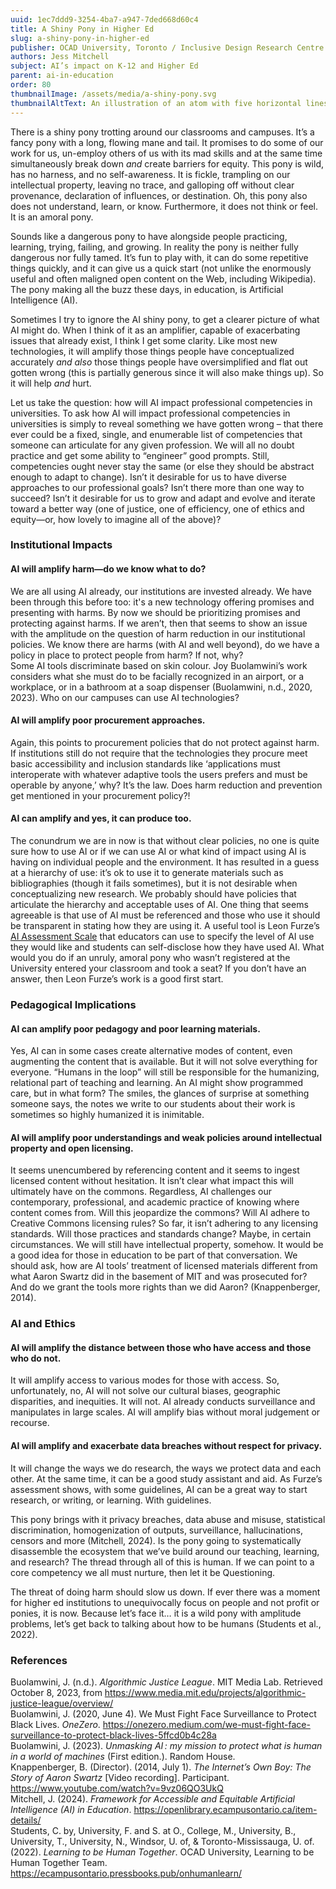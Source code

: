 ```yaml
---
uuid: 1ec7ddd9-3254-4ba7-a947-7ded668d60c4
title: A Shiny Pony in Higher Ed
slug: a-shiny-pony-in-higher-ed
publisher: OCAD University, Toronto / Inclusive Design Research Centre
authors: Jess Mitchell
subject: AI’s impact on K-12 and Higher Ed
parent: ai-in-education
order: 80
thumbnailImage: /assets/media/a-shiny-pony.svg
thumbnailAltText: An illustration of an atom with five horizontal lines at its nucleus
---
```

There is a shiny pony trotting around our classrooms and campuses. It’s a fancy pony with a long, flowing mane and tail. It promises to do some of our work for us, un-employ others of us with its mad skills and at the same time simultaneously break down *and* create barriers for equity. This pony is wild, has no harness, and no self-awareness. It is fickle, trampling on our intellectual property, leaving no trace, and galloping off without clear provenance, declaration of influences, or destination. Oh, this pony also does not understand, learn, or know. Furthermore, it does not think or feel. It is an amoral pony.

Sounds like a dangerous pony to have alongside people practicing, learning, trying, failing, and growing. In reality the pony is neither fully dangerous nor fully tamed. It’s fun to play with, it can do some repetitive things quickly, and it can give us a quick start (not unlike the enormously useful and often maligned open content on the Web, including Wikipedia). The pony making all the buzz these days, in education, is Artificial Intelligence (AI).

Sometimes I try to ignore the AI shiny pony, to get a clearer picture of what AI might do. When I think of it as an amplifier, capable of exacerbating issues that already exist, I think I get some clarity. Like most new technologies, it will amplify those things people have conceptualized accurately *and also* those things people have oversimplified and flat out gotten wrong (this is partially generous since it will also make things up). So it will help *and* hurt.

Let us take the question: how will AI impact professional competencies in universities. To ask how AI will impact professional competencies in universities is simply to reveal something we have gotten wrong – that there ever could be a fixed, single, and enumerable list of competencies that someone can articulate for any given profession. We will all no doubt practice and get some ability to “engineer” good prompts. Still, competencies ought never stay the same (or else they should be abstract enough to adapt to change). Isn’t it desirable for us to have diverse approaches to our professional goals? Isn’t there more than one way to succeed? Isn’t it desirable for us to grow and adapt and evolve and iterate toward a better way (one of justice, one of efficiency, one of ethics and equity—or, how lovely to imagine all of the above)?

### **Institutional Impacts**

#### **AI will amplify harm—do we know what to do?**

We are all using AI already, our institutions are invested already. We have been through this before too: it's a new technology offering promises and presenting with harms. By now we should be prioritizing promises and protecting against harms. If we aren’t, then that seems to show an issue with the amplitude on the question of harm reduction in our institutional policies. We know there are harms (with AI and well beyond), do we have a policy in place to protect people from harm? If not, why?  
Some AI tools discriminate based on skin colour. Joy Buolamwini’s work considers what she must do to be facially recognized in an airport, or a workplace, or in a bathroom at a soap dispenser (Buolamwini, n.d., 2020, 2023). Who on our campuses can use AI technologies?

#### **AI will amplify poor procurement approaches.** 

Again, this points to procurement policies that do not protect against harm. If institutions still do not require that the technologies they procure meet basic accessibility and inclusion standards like ‘applications must interoperate with whatever adaptive tools the users prefers and must be operable by anyone,’ why? It’s the law. Does harm reduction and prevention get mentioned in your procurement policy?\!

#### **AI can amplify and yes, it can produce too.**

The conundrum we are in now is that without clear policies, no one is quite sure how to use AI or if we can use AI or what kind of impact using AI is having on individual people and the environment. It has resulted in a guess at a hierarchy of use: it’s ok to use it to generate materials such as bibliographies (though it fails sometimes), but it is not desirable when conceptualizing new research. We probably should have policies that articulate the hierarchy and acceptable uses of AI. One thing that seems agreeable is that use of AI must be referenced and those who use it should be transparent in stating how they are using it. A useful tool is Leon Furze’s [AI Assessment Scale](https://leonfurze.com/wp-content/uploads/2024/08/banner-new-5.png) that educators can use to specify the level of AI use they would like and students can self-disclose how they have used AI. What would you do if an unruly, amoral pony who wasn’t registered at the University entered your classroom and took a seat? If you don’t have an answer, then Leon Furze’s work is a good first start.

### **Pedagogical Implications**

#### **AI can amplify poor pedagogy and poor learning materials.**

Yes, AI can in some cases create alternative modes of content, even augmenting the content that is available. But it will not solve everything for everyone. “Humans in the loop” will still be responsible for the humanizing, relational part of teaching and learning. An AI might show programmed care, but in what form? The smiles, the glances of surprise at something someone says, the notes we write to our students about their work is sometimes so highly humanized it is inimitable.

#### **AI will amplify poor understandings and weak policies around intellectual property and open licensing.**

It seems unencumbered by referencing content and it seems to ingest licensed content without hesitation. It isn’t clear what impact this will ultimately have on the commons. Regardless, AI challenges our contemporary, professional, and academic practice of knowing where content comes from. Will this jeopardize the commons? Will AI adhere to Creative Commons licensing rules? So far, it isn’t adhering to any licensing standards. Will those practices and standards change? Maybe, in certain circumstances. We will still have intellectual property, somehow. It would be a good idea for those in education to be part of that conversation. We should ask, how are AI tools’ treatment of licensed materials different from what Aaron Swartz did in the basement of MIT and was prosecuted for? And do we grant the tools more rights than we did Aaron? (Knappenberger, 2014).

### **AI and Ethics**

#### **AI will amplify the distance between those who have access and those who do not.**

It will amplify access to various modes for those with access. So, unfortunately, no, AI will not solve our cultural biases, geographic disparities, and inequities. It will not. AI already conducts surveillance and manipulates in large scales. AI will amplify bias without moral judgement or recourse.

#### **AI will amplify and exacerbate data breaches without respect for privacy.**

It will change the ways we do research, the ways we protect data and each other. At the same time, it can be a good study assistant and aid. As Furze’s assessment shows, with some guidelines, AI can be a great way to start research, or writing, or learning. With guidelines.

This pony brings with it privacy breaches, data abuse and misuse, statistical discrimination, homogenization of outputs, surveillance, hallucinations, censors and more (Mitchell, 2024). Is the pony going to systematically disassemble the ecosystem that we’ve build around our teaching, learning, and research? The thread through all of this is human. If we can point to a core competency we all must nurture, then let it be Questioning.

The threat of doing harm should slow us down. If ever there was a moment for higher ed institutions to unequivocally focus on people and not profit or ponies, it is now. Because let’s face it… it is a wild pony with amplitude problems, let’s get back to talking about how to be humans (Students et al., 2022).

### **References**

Buolamwini, J. (n.d.). *Algorithmic Justice League*. MIT Media Lab. Retrieved October 8, 2023, from https://www.media.mit.edu/projects/algorithmic-justice-league/overview/  
Buolamwini, J. (2020, June 4). We Must Fight Face Surveillance to Protect Black Lives. *OneZero*. https://onezero.medium.com/we-must-fight-face-surveillance-to-protect-black-lives-5ffcd0b4c28a  
Buolamwini, J. (2023). *Unmasking AI : my mission to protect what is human in a world of machines* (First edition.). Random House.  
Knappenberger, B. (Director). (2014, July 1). *The Internet’s Own Boy: The Story of Aaron Swartz* \[Video recording\]. Participant. https://www.youtube.com/watch?v=9vz06QO3UkQ  
Mitchell, J. (2024). *Framework for Accessible and Equitable Artificial Intelligence (AI) in Education*. https://openlibrary.ecampusontario.ca/item-details/  
Students, C. by, University, F. and S. at O., College, M., University, B., University, T., University, N., Windsor, U. of, & Toronto-Mississauga, U. of. (2022). *Learning to be Human Together*. OCAD University, Learning to be Human Together Team. https://ecampusontario.pressbooks.pub/onhumanlearn/

